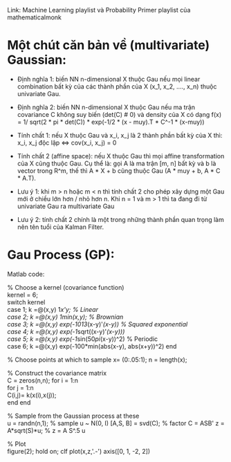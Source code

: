 Link: Machine Learning playlist và Probability Primer playlist của mathematicalmonk

# Một chút căn bản về (multivariate) Gaussian:

- Định nghĩa 1: biến NN n-dimensional X thuộc Gau nếu mọi linear combination bất kỳ của các thành phần của X (x_1, x_2, ...., x_n) thuộc
univariate Gau.
- Định nghĩa 2: biến NN n-dimensional X thuộc Gau nếu ma trận covariance C không suy biến (det(C) # 0) và density của X có dạng
    f(x) = 1/ sqrt(2 * pi * det(C)) * exp(-1/2 * (x - muy).T * C^-1 * (x-muy))
    
- Tính chất 1: nếu X thuộc Gau và x_i, x_j là 2 thành phần bất kỳ của X thì: x_i, x_j độc lập <=> cov(x_i, x_j) = 0

- Tính chất 2 (affine space): nếu X thuộc Gau thì mọi affine transformation của X cũng thuộc Gau. Cụ thể là: gọi A là ma trận [m, n]
bất kỳ và b là vector trong R^m, thế thì A * X + b cũng thuộc Gau (A * muy + b, A * C * A.T). 

- Lưu ý 1: khi m > n hoặc m < n thì tính chất 2 cho phép xây dựng một Gau mới ở chiều lớn hơn / nhỏ hơn n. Khi n = 1 và m > 1 thì 
ta đang đi từ univariate Gau ra multivariate Gau

- Lưu ý 2:  tính chất 2 chính là một trong những thành phần quan trọng làm nên tên tuổi của Kalman Filter.

# Gau Process (GP):
Matlab code: 

% Choose a kernel (covariance function)  
kernel = 6;  
switch kernel     
  case 1; k =@(x,y) 1*x'*y; % Linear      
  case 2; k =@(x,y) 1*min(x,y); % Brownian     
  case 3; k =@(x,y) exp(-1013*(x-y)'*(x-y)) % Squared exponential     
  case 4; k =@(x,y) exp(-1*sqrt((x-y)'*(x-y)))     
  case 5; k =@(x,y) exp(-1*sin(50*pi*(x-y))^2) % Periodic     
  case 6; k =@(x,y) exp(-100*min(abs(x-y), abs(x+y))^2) 
end            
  
  % Choose points at which to sample
  x= (0:.05:1);  n = length(x);  
  
  % Construct the covariance matrix  
  C = zeros(n,n); 
  for i = 1:n      
    for j = 1:n          
      C(i,j)= k(x(i),x(j));     
    end 
  end 
  
  % Sample from the Gaussian process at these  
  u = randn(n,1); % sample u ~ N(0, I) 
  [A,S, B] = svd(C); % factor C = ASB' 
  z = A*sqrt(S)*u; % z = A S^.5 u  
  
  % Plot  
  figure(2); hold on; clf 
  plot(x,z,'.-') 
  axis([0, 1, -2, 2])
